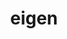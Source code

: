 ---
title: "eigen"
layout: cache
categories: [package, v0.21.0]
meta: {"versions": ["3.4.0"], "compilers": ["apple-clang@=15.0.0", "cce@=15.0.1", "gcc@=11.1.0", "gcc@=11.3.0", "gcc@=11.4.0", "gcc@=7.3.1", "gcc@=9.4.0", "oneapi@=2023.2.0"], "oss": ["amzn2", "rhel8", "ubuntu20.04", "ubuntu22.04", "ventura"], "platforms": ["darwin", "linux"], "targets": ["aarch64", "neoverse_n1", "neoverse_v1", "ppc64le", "x86_64_v3", "zen4"], "stacks": ["aws-isc", "aws-isc-aarch64", "data-vis-sdk", "e4s", "e4s-cray-rhel", "e4s-neoverse_v1", "e4s-oneapi", "e4s-power", "e4s-rocm-external", "ml-darwin-aarch64-mps", "ml-linux-x86_64-cpu", "ml-linux-x86_64-cuda", "ml-linux-x86_64-rocm", "root"], "num_specs": 12, "num_specs_by_stack": {"ml-darwin-aarch64-mps": 1, "root": 12, "aws-isc-aarch64": 2, "aws-isc": 1, "e4s-cray-rhel": 1, "e4s-neoverse_v1": 1, "e4s-power": 1, "data-vis-sdk": 2, "e4s-rocm-external": 1, "e4s": 1, "e4s-oneapi": 1, "ml-linux-x86_64-cpu": 1, "ml-linux-x86_64-rocm": 1, "ml-linux-x86_64-cuda": 1}}
spec_details: [{"hash": "73s4mxetm6nzlsetwo2rnkvtc5khrynk", "compiler": "apple-clang@=15.0.0", "versions": ["3.4.0"], "os": "ventura", "platform": "darwin", "target": "aarch64", "variants": ["build_system=cmake", "build_type=RelWithDebInfo", "generator=make", "~ipo"], "stacks": ["ml-darwin-aarch64-mps", "root"], "size": "-", "tarball": "https://binaries.spack.io/releases/v0.21.0/build_cache/darwin-ventura-aarch64/apple-clang-15.0.0/eigen-3.4.0/darwin-ventura-aarch64-apple-clang-15.0.0-eigen-3.4.0-73s4mxetm6nzlsetwo2rnkvtc5khrynk.spack"}, {"hash": "kqferu5gv7gukpljpg52fpxwenr5g766", "compiler": "gcc@=7.3.1", "versions": ["3.4.0"], "os": "amzn2", "platform": "linux", "target": "aarch64", "variants": ["build_system=cmake", "build_type=RelWithDebInfo", "generator=make", "~ipo"], "stacks": ["aws-isc-aarch64", "root"], "size": "-", "tarball": "https://binaries.spack.io/releases/v0.21.0/build_cache/linux-amzn2-aarch64/gcc-7.3.1/eigen-3.4.0/linux-amzn2-aarch64-gcc-7.3.1-eigen-3.4.0-kqferu5gv7gukpljpg52fpxwenr5g766.spack"}, {"hash": "7bi7h74pslkblozita6sbino5wwa4bys", "compiler": "gcc@=7.3.1", "versions": ["3.4.0"], "os": "amzn2", "platform": "linux", "target": "neoverse_n1", "variants": ["build_system=cmake", "build_type=RelWithDebInfo", "generator=make", "~ipo"], "stacks": ["aws-isc-aarch64", "root"], "size": "-", "tarball": "https://binaries.spack.io/releases/v0.21.0/build_cache/linux-amzn2-neoverse_n1/gcc-7.3.1/eigen-3.4.0/linux-amzn2-neoverse_n1-gcc-7.3.1-eigen-3.4.0-7bi7h74pslkblozita6sbino5wwa4bys.spack"}, {"hash": "fxkanu6lf7jeezwx5743trptwher2zdk", "compiler": "gcc@=7.3.1", "versions": ["3.4.0"], "os": "amzn2", "platform": "linux", "target": "x86_64_v3", "variants": ["build_system=cmake", "build_type=RelWithDebInfo", "generator=make", "~ipo"], "stacks": ["root", "aws-isc"], "size": "-", "tarball": "https://binaries.spack.io/releases/v0.21.0/build_cache/linux-amzn2-x86_64_v3/gcc-7.3.1/eigen-3.4.0/linux-amzn2-x86_64_v3-gcc-7.3.1-eigen-3.4.0-fxkanu6lf7jeezwx5743trptwher2zdk.spack"}, {"hash": "uesimqinxlbowx5iupecl7bge73jr66x", "compiler": "cce@=15.0.1", "versions": ["3.4.0"], "os": "rhel8", "platform": "linux", "target": "zen4", "variants": ["build_system=cmake", "build_type=RelWithDebInfo", "generator=make", "~ipo"], "stacks": ["e4s-cray-rhel", "root"], "size": "-", "tarball": "https://binaries.spack.io/releases/v0.21.0/build_cache/linux-rhel8-zen4/cce-15.0.1/eigen-3.4.0/linux-rhel8-zen4-cce-15.0.1-eigen-3.4.0-uesimqinxlbowx5iupecl7bge73jr66x.spack"}, {"hash": "5g6ycoiaclxvfpact5yypuf3ojtbuy2s", "compiler": "gcc@=11.4.0", "versions": ["3.4.0"], "os": "ubuntu20.04", "platform": "linux", "target": "neoverse_v1", "variants": ["build_system=cmake", "build_type=RelWithDebInfo", "generator=make", "~ipo"], "stacks": ["root", "e4s-neoverse_v1"], "size": "-", "tarball": "https://binaries.spack.io/releases/v0.21.0/build_cache/linux-ubuntu20.04-neoverse_v1/gcc-11.4.0/eigen-3.4.0/linux-ubuntu20.04-neoverse_v1-gcc-11.4.0-eigen-3.4.0-5g6ycoiaclxvfpact5yypuf3ojtbuy2s.spack"}, {"hash": "3ywmpsvvkx3d6nmvqmfmrpqnajfcc52e", "compiler": "gcc@=9.4.0", "versions": ["3.4.0"], "os": "ubuntu20.04", "platform": "linux", "target": "ppc64le", "variants": ["build_system=cmake", "build_type=RelWithDebInfo", "generator=make", "~ipo"], "stacks": ["e4s-power", "root"], "size": "-", "tarball": "https://binaries.spack.io/releases/v0.21.0/build_cache/linux-ubuntu20.04-ppc64le/gcc-9.4.0/eigen-3.4.0/linux-ubuntu20.04-ppc64le-gcc-9.4.0-eigen-3.4.0-3ywmpsvvkx3d6nmvqmfmrpqnajfcc52e.spack"}, {"hash": "iqryl37pn27k5z2pg6byfqwviznfnvhn", "compiler": "gcc@=11.1.0", "versions": ["3.4.0"], "os": "ubuntu20.04", "platform": "linux", "target": "x86_64_v3", "variants": ["build_system=cmake", "build_type=RelWithDebInfo", "generator=make", "~ipo"], "stacks": ["root", "data-vis-sdk"], "size": "-", "tarball": "https://binaries.spack.io/releases/v0.21.0/build_cache/linux-ubuntu20.04-x86_64_v3/gcc-11.1.0/eigen-3.4.0/linux-ubuntu20.04-x86_64_v3-gcc-11.1.0-eigen-3.4.0-iqryl37pn27k5z2pg6byfqwviznfnvhn.spack"}, {"hash": "273nsnipdt4cdimmae3qqoiz5dzqqgjc", "compiler": "gcc@=11.1.0", "versions": ["3.4.0"], "os": "ubuntu20.04", "platform": "linux", "target": "x86_64_v3", "variants": ["build_system=cmake", "build_type=RelWithDebInfo", "generator=make", "~ipo"], "stacks": ["root", "data-vis-sdk"], "size": "-", "tarball": "https://binaries.spack.io/releases/v0.21.0/build_cache/linux-ubuntu20.04-x86_64_v3/gcc-11.1.0/eigen-3.4.0/linux-ubuntu20.04-x86_64_v3-gcc-11.1.0-eigen-3.4.0-273nsnipdt4cdimmae3qqoiz5dzqqgjc.spack"}, {"hash": "hewgnz5ws36k4zklwnmctmppiqk7chvo", "compiler": "gcc@=11.4.0", "versions": ["3.4.0"], "os": "ubuntu20.04", "platform": "linux", "target": "x86_64_v3", "variants": ["build_system=cmake", "build_type=RelWithDebInfo", "generator=make", "~ipo"], "stacks": ["e4s-rocm-external", "e4s", "root"], "size": "-", "tarball": "https://binaries.spack.io/releases/v0.21.0/build_cache/linux-ubuntu20.04-x86_64_v3/gcc-11.4.0/eigen-3.4.0/linux-ubuntu20.04-x86_64_v3-gcc-11.4.0-eigen-3.4.0-hewgnz5ws36k4zklwnmctmppiqk7chvo.spack"}, {"hash": "zxehhuorvfokb4w5cgis7ylgtdhwx3iy", "compiler": "oneapi@=2023.2.0", "versions": ["3.4.0"], "os": "ubuntu20.04", "platform": "linux", "target": "x86_64_v3", "variants": ["build_system=cmake", "build_type=RelWithDebInfo", "generator=make", "~ipo"], "stacks": ["e4s-oneapi", "root"], "size": "-", "tarball": "https://binaries.spack.io/releases/v0.21.0/build_cache/linux-ubuntu20.04-x86_64_v3/oneapi-2023.2.0/eigen-3.4.0/linux-ubuntu20.04-x86_64_v3-oneapi-2023.2.0-eigen-3.4.0-zxehhuorvfokb4w5cgis7ylgtdhwx3iy.spack"}, {"hash": "t2koiuj7bpuqugsyadooqixrwd4333rj", "compiler": "gcc@=11.3.0", "versions": ["3.4.0"], "os": "ubuntu22.04", "platform": "linux", "target": "x86_64_v3", "variants": ["build_system=cmake", "build_type=RelWithDebInfo", "generator=make", "~ipo"], "stacks": ["ml-linux-x86_64-cpu", "ml-linux-x86_64-rocm", "root", "ml-linux-x86_64-cuda"], "size": "-", "tarball": "https://binaries.spack.io/releases/v0.21.0/build_cache/linux-ubuntu22.04-x86_64_v3/gcc-11.3.0/eigen-3.4.0/linux-ubuntu22.04-x86_64_v3-gcc-11.3.0-eigen-3.4.0-t2koiuj7bpuqugsyadooqixrwd4333rj.spack"}]
---